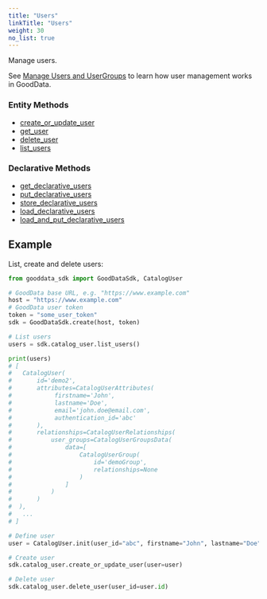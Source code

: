 ```yaml
---
title: "Users"
linkTitle: "Users"
weight: 30
no_list: true
---
```


Manage users.

See [Manage Users and UserGroups](https://www.gooddata.com/developers/cloud-native/doc/cloud/manage-deployment/manage-users/) to learn how user management works in GoodData.


### Entity Methods

* [create_or_update_user](./create_or_update_user/)
* [get_user](./get_user/)
* [delete_user](./delete_user/)
* [list_users](./list_users/)


### Declarative Methods

* [get_declarative_users](./get_declarative_users/)
* [put_declarative_users](./put_declarative_users/)
* [store_declarative_users](./store_declarative_users/)
* [load_declarative_users](./load_declarative_users/)
* [load_and_put_declarative_users](./load_and_put_declarative_users/)


## Example

List, create and delete users:

```python
from gooddata_sdk import GoodDataSdk, CatalogUser

# GoodData base URL, e.g. "https://www.example.com"
host = "https://www.example.com"
# GoodData user token
token = "some_user_token"
sdk = GoodDataSdk.create(host, token)

# List users
users = sdk.catalog_user.list_users()

print(users)
# [
#   CatalogUser(
#       id='demo2',
#       attributes=CatalogUserAttributes(
#            firstname='John',
#            lastname='Doe',
#            email='john.doe@email.com',
#            authentication_id='abc'
#       ),
#       relationships=CatalogUserRelationships(
#           user_groups=CatalogUserGroupsData(
#               data=[
#                   CatalogUserGroup(
#                       id='demoGroup',
#                       relationships=None
#                   )
#               ]
#           )
#       )
#  ),
#   ...
# ]

# Define user
user = CatalogUser.init(user_id="abc", firstname="John", lastname="Doe", email="john.doe@email.com", authentication_id="xyz", user_group_ids=["demoGroup"])

# Create user
sdk.catalog_user.create_or_update_user(user=user)

# Delete user
sdk.catalog_user.delete_user(user_id=user.id)
```
